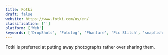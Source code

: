 ```yaml
---
title: Fotki
draft: false 
website: https://www.fotki.com/us/en/
classification: ['']
platform: ['Web']
keywords: ['DropShots', 'Fotolog', 'Phanfare', 'Pic Stitch', 'snapfish']
---
```

Fotki is preferred at putting away photographs rather over sharing them.